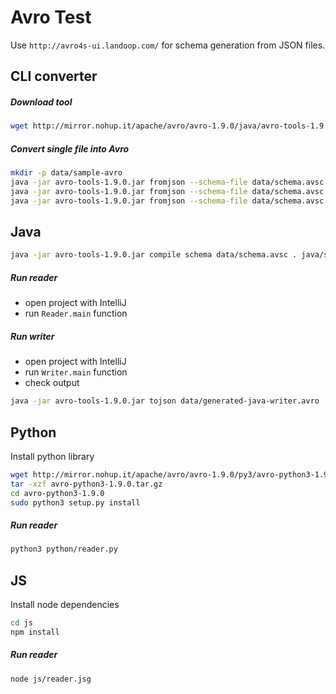 # Avro Test

Use `http://avro4s-ui.landoop.com/` for schema generation from JSON files.

## CLI converter

##### Download tool
```sh
wget http://mirror.nohup.it/apache/avro/avro-1.9.0/java/avro-tools-1.9.0.jar
```

##### Convert single file into Avro
```sh
mkdir -p data/sample-avro
java -jar avro-tools-1.9.0.jar fromjson --schema-file data/schema.avsc ./data/sample-json/part-00001.json > data/sample-avro/part-0001.avro
java -jar avro-tools-1.9.0.jar fromjson --schema-file data/schema.avsc ./data/sample-json/part-00002.json > data/sample-avro/part-0002.avro
java -jar avro-tools-1.9.0.jar fromjson --schema-file data/schema.avsc ./data/sample-json/part-00003.json > data/sample-avro/part-0003.avro
```

## Java
```sh
java -jar avro-tools-1.9.0.jar compile schema data/schema.avsc . java/src/main/java
```

##### Run reader
- open project with IntelliJ
- run `Reader.main` function

##### Run writer
- open project with IntelliJ
- run `Writer.main` function
- check output
```sh
java -jar avro-tools-1.9.0.jar tojson data/generated-java-writer.avro
```

## Python
Install python library
```sh
wget http://mirror.nohup.it/apache/avro/avro-1.9.0/py3/avro-python3-1.9.0.tar.gz
tar -xzf avro-python3-1.9.0.tar.gz
cd avro-python3-1.9.0
sudo python3 setup.py install
```

##### Run reader
```sh
python3 python/reader.py
```

## JS
Install node dependencies
```sh
cd js
npm install
```

##### Run reader
```sh
node js/reader.jsg
```